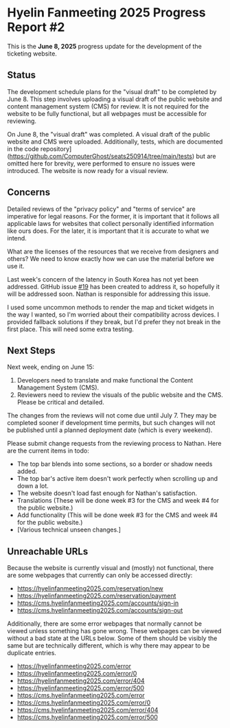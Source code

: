 # Hyelin Fanmeeting 2025 Progress Report #2

This is the **June 8, 2025** progress update for the development of the ticketing website.

## Status

The development schedule plans for the "visual draft" to be completed by June 8. This step involves uploading a visual draft of the public website and content management system (CMS) for review. It is not required for the website to be fully functional, but all webpages must be accessible for reviewing.

On June 8, the "visual draft" was completed. A visual draft of the public website and CMS were uploaded. Additionally, tests, which are documented in the code repository](https://github.com/ComputerGhost/seats250914/tree/main/tests) but are omitted here for brevity, were performed to ensure no issues were introduced. The website is now ready for a visual review.

## Concerns

Detailed reviews of the "privacy policy" and "terms of service" are imperative for legal reasons. For the former, it is important that it follows all applicable laws for websites that collect personally identified information like ours does. For the later, it is important that it is accurate to what we intend.

What are the licenses of the resources that we receive from designers and others? We need to know exactly how we can use the material before we use it.

Last week's concern of the latency in South Korea has not yet been addressed. GitHub issue [#19](https://github.com/ComputerGhost/seats250914/issues/19) has been created to address it, so hopefully it will be addressed soon. Nathan is responsible for addressing this issue.

I used some uncommon methods to render the map and ticket widgets in the way I wanted, so I'm worried about their compatibility across devices. I provided fallback solutions if they break, but I'd prefer they not break in the first place. This will need some extra testing.


## Next Steps

Next week, ending on June 15:
 1. Developers need to translate and make functional the Content Management System (CMS).
 1. Reviewers need to review the visuals of the public website and the CMS. Please be critical and detailed.

The changes from the reviews will not come due until July 7. They may be completed sooner if development time permits, but such changes will not be published until a planned deployment date (which is every weekend).

Please submit change requests from the reviewing process to Nathan. Here are the current items in todo:

 * The top bar blends into some sections, so a border or shadow needs added.
 * The top bar's active item doesn't work perfectly when scrolling up and down a lot.
 * The website doesn't load fast enough for Nathan's satisfaction.
 * Translations (These will be done week #3 for the CMS and week #4 for the public website.)
 * Add functionality (This will be done week #3 for the CMS and week #4 for the public website.)
 * [Various technical unseen changes.]


## Unreachable URLs

Because the website is currently visual and (mostly) not functional, there are some webpages that currently can only be accessed directly:

 * https://hyelinfanmeeting2025.com/reservation/new
 * https://hyelinfanmeeting2025.com/reservation/payment
 * https://cms.hyelinfanmeeting2025.com/accounts/sign-in
 * https://cms.hyelinfanmeeting2025.com/accounts/sign-out

Additionally, there are some error webpages that normally cannot be viewed unless something has gone wrong. These webpages can be viewed without a bad state at the URLs below. Some of them should be visibly the same but are technically different, which is why there may appear to be duplicate entries.

 * https://hyelinfanmeeting2025.com/error
 * https://hyelinfanmeeting2025.com/error/0
 * https://hyelinfanmeeting2025.com/error/404
 * https://hyelinfanmeeting2025.com/error/500
 * https://cms.hyelinfanmeeting2025.com/error
 * https://cms.hyelinfanmeeting2025.com/error/0
 * https://cms.hyelinfanmeeting2025.com/error/404
 * https://cms.hyelinfanmeeting2025.com/error/500
